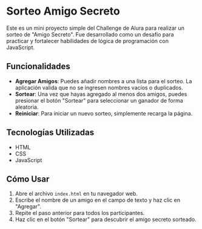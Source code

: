 # Sorteo Amigo Secreto

Este es un mini proyecto simple del Challenge de Alura para realizar un sorteo de "Amigo Secreto". Fue desarrollado como un desafío para practicar y fortalecer habilidades de lógica de programación con JavaScript.

## Funcionalidades

*   **Agregar Amigos**: Puedes añadir nombres a una lista para el sorteo. La aplicación valida que no se ingresen nombres vacíos o duplicados.
*   **Sortear**: Una vez que hayas agregado al menos dos amigos, puedes presionar el botón "Sortear" para seleccionar un ganador de forma aleatoria.
*   **Reiniciar**: Para iniciar un nuevo sorteo, simplemente recarga la página.

## Tecnologías Utilizadas

*   HTML
*   CSS
*   JavaScript

## Cómo Usar

1.  Abre el archivo `index.html` en tu navegador web.
2.  Escribe el nombre de un amigo en el campo de texto y haz clic en "Agregar".
3.  Repite el paso anterior para todos los participantes.
4.  Haz clic en el botón "Sortear" para descubrir el amigo secreto sorteado.
